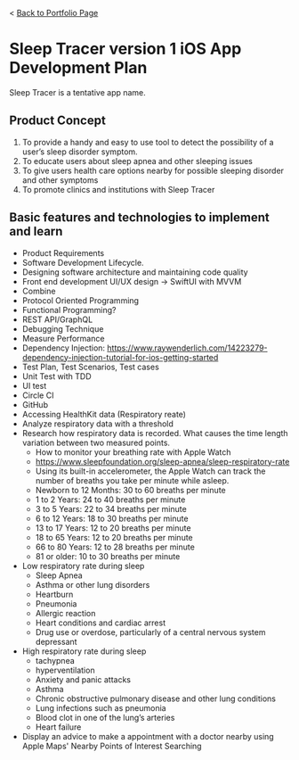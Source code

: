 < [Back to Portfolio Page](README.md)
# Sleep Tracer version 1 iOS App Development Plan
Sleep Tracer is a tentative app name.

## Product Concept
1. To provide a handy and easy to use tool to detect the possibility of a user’s sleep disorder symptom.
2. To educate users about sleep apnea and other sleeping issues
3. To give users health care options nearby for possible sleeping disorder and other symptoms
4. To promote clinics and institutions with Sleep Tracer

## Basic features and technologies to implement and learn
* Product Requirements
* Software Development Lifecycle.
* Designing software architecture and maintaining code quality
* Front end development UI/UX design -> SwiftUI with MVVM
* Combine
* Protocol Oriented Programming
* Functional Programming?
* REST API/GraphQL
* Debugging Technique
* Measure Performance
* Dependency Injection: https://www.raywenderlich.com/14223279-dependency-injection-tutorial-for-ios-getting-started 
* Test Plan, Test Scenarios, Test cases
* Unit Test with TDD
* UI test
* Circle CI
* GitHub
* Accessing HealthKit data (Respiratory reate)
* Analyze respiratory data with a threshold 
* Research how respiratory data is recorded. What causes the time length variation between two measured points.
    * How to monitor your breathing rate with Apple Watch  
    * https://www.sleepfoundation.org/sleep-apnea/sleep-respiratory-rate   
    * Using its built-in accelerometer, the Apple Watch can track the number of breaths you take per minute while asleep.
    * Newborn to 12 Months: 30 to 60 breaths per minute
    * 1 to 2 Years: 24 to 40 breaths per minute
    * 3 to 5 Years: 22 to 34 breaths per minute
    * 6 to 12 Years: 18 to 30 breaths per minute
    * 13 to 17 Years: 12 to 20 breaths per minute
    * 18 to 65 Years: 12 to 20 breaths per minute
    * 66 to 80 Years: 12 to 28 breaths per minute
    * 81 or older: 10 to 30 breaths per minute
* Low respiratory rate during sleep
    * Sleep Apnea
    * Asthma or other lung disorders
    * Heartburn
    * Pneumonia
    * Allergic reaction
    * Heart conditions and cardiac arrest
    * Drug use or overdose, particularly of a central nervous system depressant
* High respiratory rate during sleep
    * tachypnea
    * hyperventilation
    * Anxiety and panic attacks
    * Asthma
    * Chronic obstructive pulmonary disease and other lung conditions
    * Lung infections such as pneumonia
    * Blood clot in one of the lung’s arteries
    * Heart failure
* Display an advice to make a appointment with a doctor nearby using Apple Maps' Nearby Points of Interest Searching
